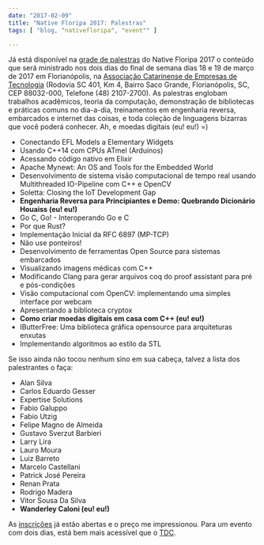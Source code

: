 ```yaml
---
date: "2017-02-09"
title: "Native Floripa 2017: Palestras"
tags: [ "blog, "nativefloripa", "event"" ]

---
```

Já está disponível na [grade de palestras](http://www.nativefloripa.com.br/programacao/) do Native Floripa 2017 o conteúdo que será ministrado nos dois dias do final de semana dias 18 e 19 de março de 2017 em Florianópolis, na [Associação Catarinense de Empresas de Tecnologia](https://goo.gl/maps/mZ2m9xgAX5v) (Rodovia SC 401, Km 4, Bairro Saco Grande, Florianópolis, SC, CEP 88032-000, Telefone (48) 2107-2700). As palestras englobam trabalhos acadêmicos, teoria da computação, demonstração de bibliotecas e práticas comuns no dia-a-dia, treinamentos em engenharia reversa, embarcados e internet das coisas, e toda coleção de linguagens bizarras que você poderá conhecer. Ah, e moedas digitais (eu! eu!) =)

 - Conectando EFL Models a Elementary Widgets
 - Usando C++14 com CPUs ATmel (Arduinos)
 - Acessando código nativo em Elixir
 - Apache Mynewt: An OS and Tools for the Embedded World
 - Desenvolvimento de sistema visão computacional de tempo real usando Multithreaded IO-Pipeline com C++ e OpenCV
 - Soletta: Closing the IoT Development Gap
 - __Engenharia Reversa para Principiantes e Demo: Quebrando Dicionário Houaiss (eu! eu!)__
 - Go C, Go! - Interoperando Go e C
 - Por que Rust?
 - Implementação Inicial da RFC 6897 (MP-TCP)
 - Não use ponteiros!
 - Desenvolvimento de ferramentas Open Source para sistemas embarcados
 - Visualizando imagens médicas com C++
 - Modificando Clang para gerar arquivos coq do proof assistant para pré e pós-condições
 - Visão computacional com OpenCV: implementando uma simples interface por webcam
 - Apresentando a biblioteca cryptox
 - __Como criar moedas digitais em casa com C++ (eu! eu!)__
 - IButterFree: Uma biblioteca gráfica opensource para arquiteturas enxutas
 - Implementando algoritmos ao estilo da STL

Se isso ainda não tocou nenhum sino em sua cabeça, talvez a lista dos palestrantes o faça:

 - Alan Silva
 - Carlos Eduardo Gesser
 - Expertise Solutions 
 - Fabio Galuppo
 - Fabio Utzig
 - Felipe Magno de Almeida
 - Gustavo Sverzut Barbieri
 - Larry Lira
 - Lauro Moura
 - Luiz Barreto
 - Marcelo Castellani
 - Patrick José Pereira
 - Renan Prata
 - Rodrigo Madera
 - Vitor Sousa Da Silva
 - __Wanderley Caloni (eu! eu!)__

As [inscrições](http://www.nativefloripa.com.br/inscricoes/) já estão abertas e o preço me impressionou. Para um evento com dois dias, está bem mais acessível que o [TDC](http://www.thedevelopersconference.com.br).
